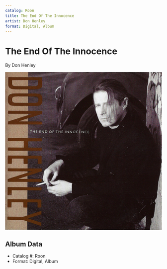 ```yaml
---
catalog: Roon
title: The End Of The Innocence
artist: Don Henley
format: Digital, Album
---
```


# The End Of The Innocence

By Don Henley

![](../../assets/albumcovers/Don_Henley-The_End_Of_The_Innocence.png)

## Album Data

- Catalog #: Roon
- Format: Digital, Album

